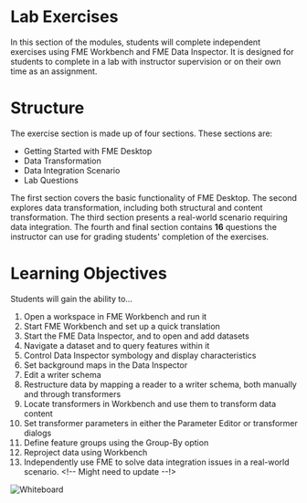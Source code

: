 # Lab Exercises

In this section of the modules, students will complete independent exercises using FME Workbench and FME Data Inspector. It is designed for students to complete in a lab with instructor supervision or on their own time as an assignment.

# Structure

The exercise section is made up of four sections. These sections are:

- Getting Started with FME Desktop
- Data Transformation
- Data Integration Scenario
- Lab Questions

The first section covers the basic functionality of FME Desktop. The second explores data transformation, including both structural and content transformation. The third section presents a real-world scenario requiring data integration. The fourth and final section contains **16** questions the instructor can use for grading students' completion of the exercises.

# Learning Objectives

Students will gain the ability to...

1. Open a workspace in FME Workbench and run it
2. Start FME Workbench and set up a quick translation
3. Start the FME Data Inspector, and to open and add datasets
4. Navigate a dataset and to query features within it
5. Control Data Inspector symbology and display characteristics
6. Set background maps in the Data Inspector
7. Edit a writer schema
8. Restructure data by mapping a reader to a writer schema, both manually and through transformers
9. Locate transformers in Workbench and use them to transform data content
10. Set transformer parameters in either the Parameter Editor or transformer dialogs
11. Define feature groups using the Group-By option
12. Reproject data using Workbench
13. Independently use FME to solve data integration issues in a real-world scenario. <!-- Might need to update --!>

![Whiteboard](../CADGIS1Lecture/Images/whiteboard.svg?sanitize=true)
